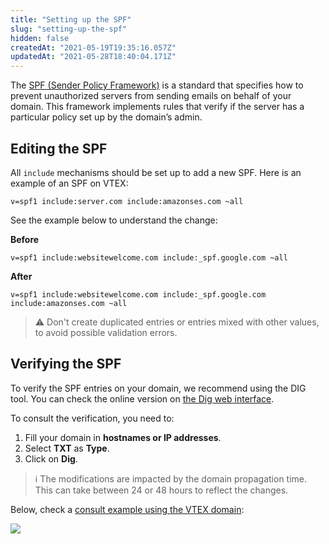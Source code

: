 ```yaml
---
title: "Setting up the SPF"
slug: "setting-up-the-spf"
hidden: false
createdAt: "2021-05-19T19:35:16.057Z"
updatedAt: "2021-05-28T18:40:04.171Z"
---
```

The [SPF (Sender Policy Framework)](http://www.open-spf.org/Introduction/) is a standard that specifies how to prevent unauthorized servers from sending emails on behalf of your domain. This framework implements rules that verify if the server has a particular policy set up by the domain’s admin.

## Editing the SPF

All `include` mechanisms should be set up to add a new SPF. Here is an example of an SPF on VTEX:

```spf
v=spf1 include:server.com include:amazonses.com ~all
```

See the example below to understand the change:

**Before**

```spf
v=spf1 include:websitewelcome.com include:_spf.google.com ~all
```

**After**

```spf
v=spf1 include:websitewelcome.com include:_spf.google.com include:amazonses.com ~all
```

>⚠️ Don't create duplicated entries or entries mixed with other values, to avoid possible validation errors.

## Verifying the SPF

To verify the SPF entries on your domain, we recommend using the DIG tool. You can check the online version on [the Dig web interface](http://www.digwebinterface.com).

To consult the verification, you need to:

1. Fill your domain in **hostnames or IP addresses**.
2. Select **TXT** as **Type**.
3. Click on **Dig**.

> ℹ️️ The modifications are impacted by the domain propagation time. This can take between 24 or 48 hours to reflect the changes.

Below, check a [consult example using the VTEX domain](https://www.digwebinterface.com/?hostnames=vtex.com&type=TXT&ns=resolver&useresolver=8.8.4.4&nameservers=):

![](https://cdn.jsdelivr.net/gh/vtexdocs/dev-portal-content@main/images/setting-up-the-spf-0.png)
